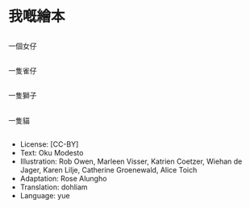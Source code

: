 # 我嘅繪本

##
一個女仔

##
一隻雀仔

##
一隻獅子

##
一隻貓

##
* License: [CC-BY]
* Text: Oku Modesto
* Illustration: Rob Owen, Marleen Visser, Katrien Coetzer, Wiehan de Jager, Karen Lilje, Catherine Groenewald, Alice Toich
* Adaptation: Rose Alungho
* Translation: dohliam
* Language: yue
